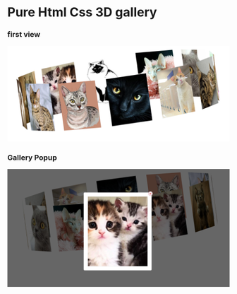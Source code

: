 # Pure Html Css 3D gallery 

### first view 

![Gallery](images/gallery1.png)

### Gallery Popup

![Gallery Popup](images/gallery2.png)